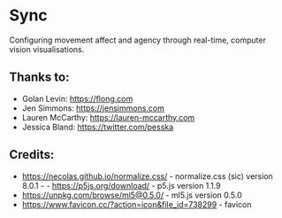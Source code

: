 # Sync

Configuring movement affect and agency through real-time, computer vision visualisations.

## Thanks to:

- Golan Levin: <https://flong.com>
- Jen Simmons: <https://jensimmons.com>
- Lauren McCarthy: <https://lauren-mccarthy.com>
- Jessica Bland: <https://twitter.com/pesska>

## Credits:

- <https://necolas.github.io/normalize.css/> - normalize.css (sic) version 8.0.1 - - <https://p5js.org/download/> - p5.js version 1.1.9
- <https://unpkg.com/browse/ml5@0.5.0/> - ml5.js version 0.5.0
- <https://www.favicon.cc/?action=icon&file_id=738299> - favicon
